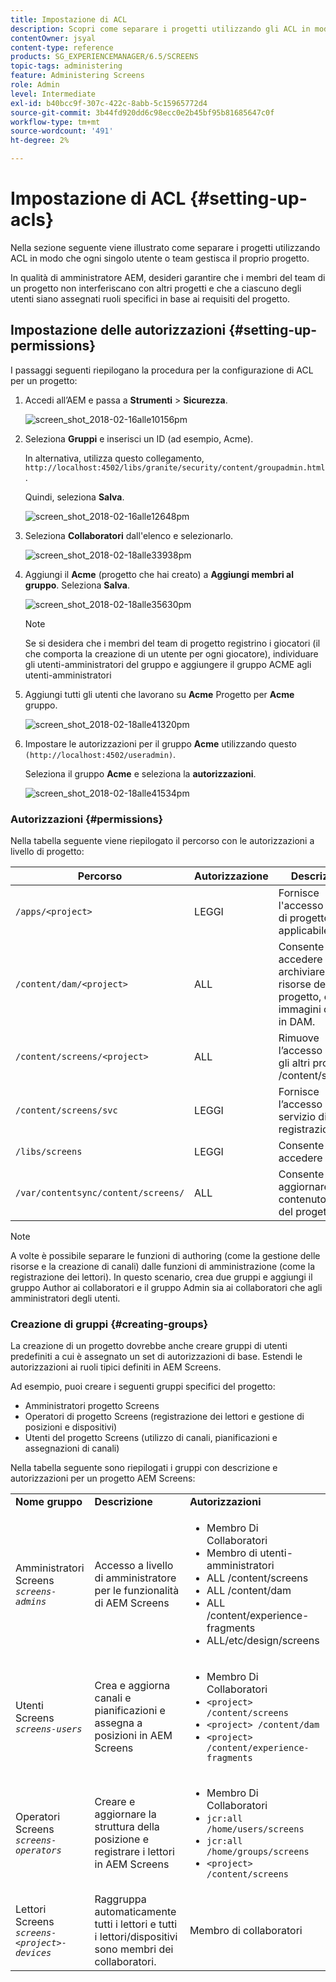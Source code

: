 ```yaml
---
title: Impostazione di ACL
description: Scopri come separare i progetti utilizzando gli ACL in modo che ogni singolo utente o team gestisca il proprio progetto.
contentOwner: jsyal
content-type: reference
products: SG_EXPERIENCEMANAGER/6.5/SCREENS
topic-tags: administering
feature: Administering Screens
role: Admin
level: Intermediate
exl-id: b40bcc9f-307c-422c-8abb-5c15965772d4
source-git-commit: 3b44fd920dd6c98ecc0e2b45bf95b81685647c0f
workflow-type: tm+mt
source-wordcount: '491'
ht-degree: 2%

---
```


# Impostazione di ACL {#setting-up-acls}

Nella sezione seguente viene illustrato come separare i progetti utilizzando ACL in modo che ogni singolo utente o team gestisca il proprio progetto.

In qualità di amministratore AEM, desideri garantire che i membri del team di un progetto non interferiscano con altri progetti e che a ciascuno degli utenti siano assegnati ruoli specifici in base ai requisiti del progetto.

## Impostazione delle autorizzazioni {#setting-up-permissions}

I passaggi seguenti riepilogano la procedura per la configurazione di ACL per un progetto:

1. Accedi all’AEM e passa a **Strumenti** > **Sicurezza**.

   ![screen_shot_2018-02-16alle10156pm](assets/screen_shot_2018-02-16at10156pm.png)

1. Seleziona **Gruppi** e inserisci un ID (ad esempio, Acme).

   In alternativa, utilizza questo collegamento, `http://localhost:4502/libs/granite/security/content/groupadmin.html`.

   Quindi, seleziona **Salva**.

   ![screen_shot_2018-02-16alle12648pm](assets/screen_shot_2018-02-16at12648pm.png)

1. Seleziona **Collaboratori** dall&#39;elenco e selezionarlo.

   ![screen_shot_2018-02-18alle33938pm](assets/screen_shot_2018-02-18at33938pm.png)

1. Aggiungi il **Acme** (progetto che hai creato) a **Aggiungi membri al gruppo**. Seleziona **Salva**.

   ![screen_shot_2018-02-18alle35630pm](assets/screen_shot_2018-02-18at35630pm.png)

   >[!NOTE]
   >
   >Se si desidera che i membri del team di progetto registrino i giocatori (il che comporta la creazione di un utente per ogni giocatore), individuare gli utenti-amministratori del gruppo e aggiungere il gruppo ACME agli utenti-amministratori

1. Aggiungi tutti gli utenti che lavorano su **Acme** Progetto per **Acme** gruppo.

   ![screen_shot_2018-02-18alle41320pm](assets/screen_shot_2018-02-18at41320pm.png)

1. Impostare le autorizzazioni per il gruppo **Acme** utilizzando questo `(http://localhost:4502/useradmin)`.

   Seleziona il gruppo **Acme** e seleziona la **autorizzazioni**.

   ![screen_shot_2018-02-18alle41534pm](assets/screen_shot_2018-02-18at41534pm.png)

### Autorizzazioni {#permissions}

Nella tabella seguente viene riepilogato il percorso con le autorizzazioni a livello di progetto:

| **Percorso** | **Autorizzazione** | **Descrizione** |
|---|---|---|
| `/apps/<project>` | LEGGI | Fornisce l&#39;accesso ai file di progetto, se applicabile. |
| `/content/dam/<project>` | ALL | Consente di accedere per archiviare le risorse del progetto, come immagini o video, in DAM. |
| `/content/screens/<project>` | ALL | Rimuove l’accesso a tutti gli altri progetti in /content/screens. |
| `/content/screens/svc` | LEGGI | Fornisce l’accesso al servizio di registrazione. |
| `/libs/screens` | LEGGI | Consente di accedere a DCC. |
| `/var/contentsync/content/screens/` | ALL | Consente di aggiornare il contenuto offline del progetto. |

>[!NOTE]
>
>A volte è possibile separare le funzioni di authoring (come la gestione delle risorse e la creazione di canali) dalle funzioni di amministrazione (come la registrazione dei lettori). In questo scenario, crea due gruppi e aggiungi il gruppo Author ai collaboratori e il gruppo Admin sia ai collaboratori che agli amministratori degli utenti.

### Creazione di gruppi {#creating-groups}

La creazione di un progetto dovrebbe anche creare gruppi di utenti predefiniti a cui è assegnato un set di autorizzazioni di base. Estendi le autorizzazioni ai ruoli tipici definiti in AEM Screens.

Ad esempio, puoi creare i seguenti gruppi specifici del progetto:

* Amministratori progetto Screens
* Operatori di progetto Screens (registrazione dei lettori e gestione di posizioni e dispositivi)
* Utenti del progetto Screens (utilizzo di canali, pianificazioni e assegnazioni di canali)

Nella tabella seguente sono riepilogati i gruppi con descrizione e autorizzazioni per un progetto AEM Screens:

<table>
 <tbody>
  <tr>
   <td><strong>Nome gruppo</strong></td>
   <td><strong>Descrizione</strong></td>
   <td><strong>Autorizzazioni</strong></td>
  </tr>
  <tr>
   <td>Amministratori Screens<br /> <em><code>screens-admins</code></em></td>
   <td>Accesso a livello di amministratore per le funzionalità di AEM Screens</td>
   <td>
    <ul>
     <li>Membro Di Collaboratori</li>
     <li>Membro di utenti-amministratori</li>
     <li>ALL /content/screens</li>
     <li>ALL /content/dam</li>
     <li>ALL /content/experience-fragments</li>
     <li>ALL/etc/design/screens</li>
    </ul> </td>
  </tr>
  <tr>
   <td>Utenti Screens<br /> <em><code>screens-users</code></em></td>
   <td>Crea e aggiorna canali e pianificazioni e assegna a posizioni in AEM Screens</td>
   <td>
    <ul>
     <li>Membro Di Collaboratori</li>
     <li><code>&lt;project&gt; /content/screens</code></li>
     <li><code>&lt;project&gt; /content/dam</code></li>
     <li><code>&lt;project&gt; /content/experience-fragments</code></li>
    </ul> </td>
  </tr>
  <tr>
   <td>Operatori Screens<br /> <em><code>screens-operators</code></em></td>
   <td>Creare e aggiornare la struttura della posizione e registrare i lettori in AEM Screens</td>
   <td>
    <ul>
     <li>Membro Di Collaboratori</li>
     <li><code>jcr:all /home/users/screens</code></li>
     <li><code>jcr:all /home/groups/screens</code></li>
     <li><code>&lt;project&gt; /content/screens</code></li>
    </ul> </td>
  </tr>
  <tr>
   <td>Lettori Screens<br /> <em><code>screens-&lt;project&gt;-devices</code></em></td>
   <td>Raggruppa automaticamente tutti i lettori e tutti i lettori/dispositivi sono membri dei collaboratori.</td>
   <td><p> Membro di collaboratori</p> </td>
  </tr>
 </tbody>
</table>
